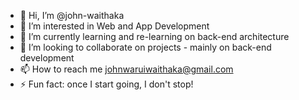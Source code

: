 - 👋 Hi, I’m @john-waithaka
- 👀 I’m interested in Web and App Development
- 🌱 I’m currently learning and re-learning on back-end architecture
- 💞️ I’m looking to collaborate on projects - mainly on back-end development
- 📫 How to reach me johnwaruiwaithaka@gmail.com
- ⚡ Fun fact: once I start going, I don't stop!

<!---
john-waithaka/john-waithaka is a ✨ special ✨ repository because its `README.md` (this file) appears on your GitHub profile.
You can click the Preview link to take a look at your changes.
--->

